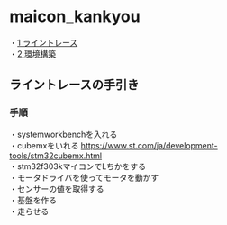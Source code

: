 # maicon_kankyou
・[1 ライントレース](#1)  
・[2 環境構築](./環境構築.md)

## <div id="1">ライントレースの手引き</div>
### 手順
・systemworkbenchを入れる  
・cubemxをいれる https://www.st.com/ja/development-tools/stm32cubemx.html  
・stm32f303kマイコンでLちかをする  
・モータドライバを使ってモータを動かす  
・センサーの値を取得する  
・基盤を作る  
・走らせる  
